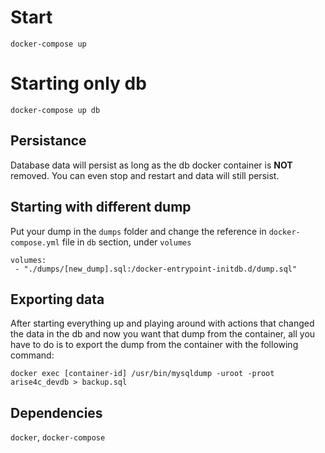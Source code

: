 # Start

```
docker-compose up
```

# Starting only db

```
docker-compose up db
```

## Persistance

Database data will persist as long as the db docker container is **NOT** removed. You can even stop and restart and data will still persist.

## Starting with different dump

Put your dump in the `dumps` folder and change the reference in `docker-compose.yml` file in `db` section, under `volumes`

```
volumes:
 - "./dumps/[new_dump].sql:/docker-entrypoint-initdb.d/dump.sql"
```

## Exporting data

After starting everything up and playing around with actions that changed the data in the db and now you want that dump from the container, all you have to do is to export the dump from the container with the following command:

```
docker exec [container-id] /usr/bin/mysqldump -uroot -proot arise4c_devdb > backup.sql
```

## Dependencies

`docker`, `docker-compose`
